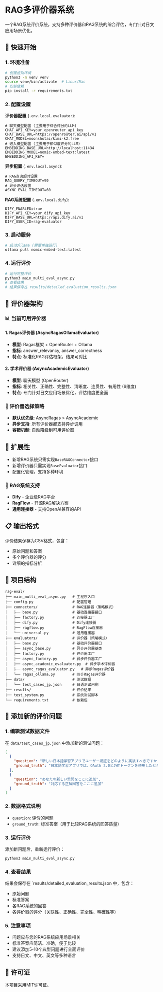 # RAG多评价器系统
一个RAG系统评价系统，支持多种评价器和RAG系统的综合评估，专门针对日文应用场景优化。

## 🚀 **快速开始**
### 1. 环境准备
```bash
# 创建虚拟环境
python3 -m venv venv
source venv/bin/activate  # Linux/Mac
# 安装依赖
pip install -r requirements.txt
```
### 2. 配置设置
**评价器配置** (`.env.local.evaluator`):
```env
# 聊天模型配置 (主要用于综合评分的LLM)
CHAT_API_KEY=your_openrouter_api_key
CHAT_BASE_URL=https://openrouter.ai/api/v1
CHAT_MODEL=moonshotai/kimi-k2:free
# 嵌入模型配置 (主要用于相似度评分的LLM)
EMBEDDING_BASE_URL=http://localhost:11434
EMBEDDING_MODEL=nomic-embed-text:latest
EMBEDDING_API_KEY=
```
**异步配置** (`.env.local.async`):
```env
# RAG查询超时设置
RAG_QUERY_TIMEOUT=90
# 异步评估设置
ASYNC_EVAL_TIMEOUT=60
```
**RAG系统配置** (`.env.local.dify`):
```env
DIFY_ENABLED=true
DIFY_API_KEY=your_dify_api_key
DIFY_BASE_URL=https://api.dify.ai/v1
DIFY_USER_ID=rag-evaluator
```
### 3. 启动服务
```bash
# 启动Ollama (需要单独运行)
ollama pull nomic-embed-text:latest
```
### 4. 运行评价
```bash
# 运行完整评价
python3 main_multi_eval_async.py
# 查看结果
# 结果保存在 results/detailed_evaluation_results.json
```

## 🧠 **评价器架构**
### 📊 **当前可用评价器**
#### 1. **Ragas评价器** (AsyncRagasOllamaEvaluator) 
- **模型**: Ragas框架 + OpenRouter + Ollama
- **指标**: answer_relevancy, answer_correctness
- **特点**: 标准化RAG评估框架，结果可对比
#### 2. **学术评价器** (AsyncAcademicEvaluator) 
- **模型**: 聊天模型 (OpenRouter)
- **指标**: 相关性、正确性、完整性、清晰度、连贯性、有用性 (6维度)
- **特点**: 专门针对日文应用场景优化，评估维度更全面
### 🔄 **评价器选择策略**
- **默认优先级**: AsyncRagas > AsyncAcademic
- **异步支持**: 所有评价器都支持异步调用
- **容错机制**: 自动降级到可用评价器

## 🔧 **扩展性**
- 新增RAG系统只需实现`BaseRAGConnector`接口
- 新增评价器只需实现`BaseEvaluator`接口
- 配置化管理，支持多种环境
### 🔌 **RAG系统支持**
- **Dify** - 企业级RAG平台
- **RagFlow** - 开源RAG解决方案
- **通用连接器** - 支持OpenAI兼容的API

## 📋 **输出格式**
评价结果保存为CSV格式，包含：
- 原始问题和答案
- 多个评价器的评分
- 详细的指标分析

## 📁 **项目结构**
```
rag-eval/
├── main_multi_eval_async.py   # 主程序入口
├── config.py                  # 配置管理
├── connectors/                # RAG连接器（策略模式）
│   ├── base.py                # 基础连接器接口
│   ├── factory.py             # 连接器工厂
│   ├── dify.py                # Dify连接器
│   ├── ragflow.py             # RagFlow连接器
│   └── universal.py           # 通用连接器
├── evaluators/                # 评价器（策略模式）
│   ├── base.py                # 基础评价器接口
│   ├── async_base.py          # 异步评价器基类
│   ├── factory.py             # 评价器工厂
│   ├── async_factory.py       # 异步评价器工厂
│   ├── async_academic_evaluator.py  # 异步学术评价器
│   ├── async_ragas_evaluator.py   # 异步Ragas评价器
│   └── ragas_ollama.py        # 同步Ragas评价器
├── data/                      # 测试数据
│   └── test_cases_jp.json     # 日语测试用例
├── results/                   # 评价结果
├── test_system.py             # 系统测试脚本
└── requirements.txt           # 依赖包
```

## 📝 **添加新的评价问题**
### **1. 编辑测试数据文件**
在 `data/test_cases_jp.json` 中添加新的测试问题：
```json
[
  {
    "question": "新しい日本語学習アプリでユーザー認証をどのように実装すべきですか？",
    "ground_truth": "日本語学習アプリでは、OAuth 2.0とJWTトークンを使用したセキュアな認証を実装し、bcryptでパスワードハッシュ化を行い、過去のプロジェクト経験に基づいて多要素認証を実装してセキュリティを強化することを推奨します。"
  },
  {
    "question": "あなたの新しい質問をここに追加",
    "ground_truth": "対応する正解回答をここに追加"
  }
]
```
### **2. 数据格式说明**
- `question`: 评价的问题
- `ground_truth`: 标准答案（用于比较RAG系统的回答质量）
### **3. 运行评价**
添加新问题后，重新运行评价：
```bash
python3 main_multi_eval_async.py
```
### **4. 查看结果**
结果会保存在 `results/detailed_evaluation_results.json 中，包含：
- 原始问题
- 标准答案  
- 各RAG系统的回答
- 各评价器的评分（关联性、正确性、完全性、明確性等）
### **5. 注意事项**
- 问题应与您的RAG系统应用场景相关
- 标准答案应简洁、准确，便于比较
- 建议添加5-10个典型问题进行全面评价
- 支持日文、中文、英文等多种语言

## 📄 **许可证**
本项目采用MIT许可证。



